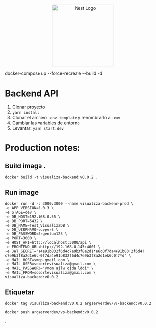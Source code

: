 <p align="center">
  <a href="http://nestjs.com/" target="blank"><img src="https://nestjs.com/img/logo-small.svg" width="200" alt="Nest Logo" /></a>
</p>

docker-compose up --force-recreate --build -d

# Backend API

1. Clonar proyecto
2. ```yarn install```
3. Clonar el archivo ```.env.template``` y renombrarlo a ```.env```
4. Cambiar las variables de entorno
5. Levantar: ```yarn start:dev```


# Production notes:

## Build image .

```
docker build -t visualiza-backend:v0.0.2 .
```

## Run image

```
docker run -d -p 3000:3000 --name visualiza-backend-prod \
-e APP_VERSION=0.0.3 \
-e STAGE=dev \
-e DB_HOST=192.168.0.55 \
-e DB_PORT=5432 \
-e DB_NAME=Test_VisualizaDB \
-e DB_USERNAME=support \
-e DB_PASSWORD=Argentum123 \
-e PORT=3000 \
-e HOST_API=http://localhost:3000/api \
-e FRONTEND_URL=http://192.168.0.145:4001 \
-e JWT_SECRET="a4e91b832f6d4c7e9b3f8a2d1*e6c0f7da4e91b83!2f6d4?c7e9b3f8a2d1e6c-0f7da4e91b832f6d4c7e9b3f8a2d1e&6c0f7*d" \
-e MAIL_HOST=smtp.gmail.com \
-e MAIL_USER=soportevisualiza@gmail.com \
-e MAIL_PASSWORD="ymom ajlw qjda lddi" \
-e MAIL_FROM=soportevisualiza@gmail.com \
visualiza-backend:v0.0.2
```

## Etiquetar
```
docker tag visualiza-backend:v0.0.2 argserverdev/vs-backend:v0.0.2
```

```
docker push argserverdev/vs-backend:v0.0.2
```

.